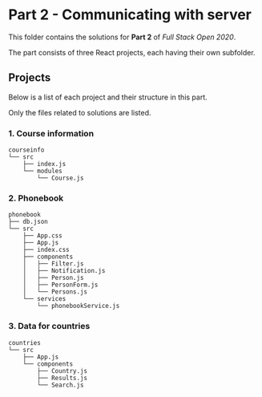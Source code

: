 # Part 2 - Communicating with server

This folder contains the solutions for **Part 2** of _Full Stack Open 2020_.

The part consists of three React projects, each having their own subfolder.

## Projects

Below is a list of each project and their structure in this part.

Only the files related to solutions are listed.

### 1. Course information

```
courseinfo
└── src
    ├── index.js
    └── modules
        └── Course.js
```

### 2. Phonebook

```
phonebook
├── db.json
└── src
    ├── App.css
    ├── App.js
    ├── index.css
    ├── components
    │   ├── Filter.js
    │   ├── Notification.js
    │   ├── Person.js
    │   ├── PersonForm.js
    │   └── Persons.js
    └── services
        └── phonebookService.js
```

### 3. Data for countries

```
countries
└── src
    ├── App.js
    └── components
        ├── Country.js
        ├── Results.js
        └── Search.js

```
